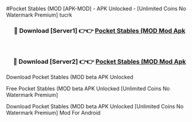#Pocket Stables (MOD [APK-MOD] - APK Unlocked - [Unlimited Coins No Watermark Premium] tucrk



<div align="center">

<h3>🔴 Download [Server1] 👉👉 <a href="https://momento.my/?title=Pocket_Stables_(MOD">Pocket Stables (MOD Mod Apk</a></h3><br>

<h3>🔴 Download [Server2] 👉👉 <a href="https://momento.my/?title=Pocket_Stables_(MOD">Pocket Stables (MOD Mod Apk</a></h3>
</div>



Download Pocket Stables (MOD beta APK Unlocked

Free Pocket Stables (MOD beta APK Unlocked [Unlimited Coins No Watermark Premium]

Download Pocket Stables (MOD beta APK Unlocked [Unlimited Coins No Watermark Premium] Mod For Android
